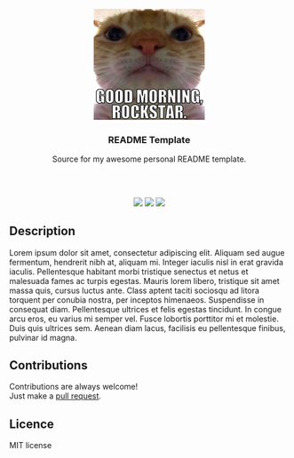 <p align="center">
<img src="images/cat.jpg" height="200px" width="200px"/>
<br/>
<h3 align="center">README Template</h3>
<p align="center">Source for my awesome personal README template.</p>
<h2></h2>
</p>
<br />

<p align="center">
<a href="../../issues"><img src="https://img.shields.io/github/issues/aminbeigi/repo-README-template.svg?style=flat-square" /></a>
<a href="../../pulls"><img src="https://img.shields.io/github/issues-pr/aminbeigi/repo-README-template.svg?style=flat-square" /></a>
<img src="https://img.shields.io/github/license/aminbeigi/repo-README-template?style=flat-square">
</p>

## Description
Lorem ipsum dolor sit amet, consectetur adipiscing elit. Aliquam sed augue fermentum, hendrerit nibh at, aliquam mi. Integer iaculis nisl in erat gravida iaculis. Pellentesque habitant morbi tristique senectus et netus et malesuada fames ac turpis egestas. Mauris lorem libero, tristique sit amet massa quis, cursus luctus ante. Class aptent taciti sociosqu ad litora torquent per conubia nostra, per inceptos himenaeos. Suspendisse in consequat diam. Pellentesque ultrices et felis egestas tincidunt. In congue arcu eros, eu varius mi semper vel. Fusce lobortis porttitor mi et molestie. Duis quis ultrices sem. Aenean diam lacus, facilisis eu pellentesque finibus, pulvinar id magna.

## Contributions
Contributions are always welcome!  
Just make a [pull request](../../pulls).

## Licence
MIT license
